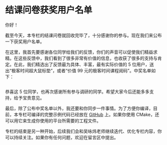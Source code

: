# 结课问卷获奖用户名单


你好！

截至今天，本专栏的结课问卷就回收完毕了，十分感谢你的参与。现在我们来公布一下获奖用户名单。

在这里，我首先要感谢各位同学给我们的反馈，你们的声音可以促使我们精益求精。在这些反馈中，我们看到了很多非常有价值的信息，也收获了很多的支持与肯定。在此，我们精选出了反馈最为具体、丰富，最有实际价值的 5 位用户，送出“极客时间超大鼠标垫”，或者“价值 99 元的极客时间课程阅码”。中奖名单如下：

<img src="https://static001.geekbang.org/resource/image/9f/47/9f820af6e197f690454825c41d785847.jpg" alt="">

恭喜这 5 位同学，也再次感谢所有参与调研的同学。希望大家今后还能多多支持，给予宝贵意见。

最后，除了公布中奖名单以外，我还要和你同步一件事情。为了方便你编译，目前，本专栏可编译的完整示例代码已经放在 [GitHub](https://github.com/adah1972/geek_time_cpp) 上。如果你使用 CMake，还可以用它来生成你使用的平台所需要的工程文件。

专栏的结束是另一种开始，后续我们会和吴咏炜老师继续迭代、优化专栏内容，你可以持续关注。如果你有任何问题，欢迎在留言区中提出。
